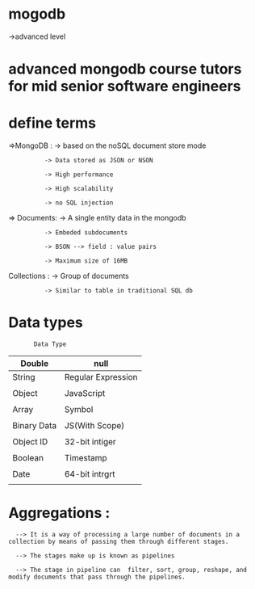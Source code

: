 # mogodb
->advanced level 

# advanced mongodb course tutors for mid senior software engineers

# define terms

=>MongoDB :   -> based on the noSQL document store mode

              -> Data stored as JSON or NSON

              -> High performance

              -> High scalability

              -> no SQL injection

=> Documents: -> A single entity data in the mongodb
              
              -> Embeded subdocuments
              
              -> BSON --> field : value pairs
              
              -> Maximum size of 16MB

Collections : -> Group of documents
              
              -> Similar to table in traditional SQL db


               
# Data types 
 
           Data Type                 
 | Double      |     null           |
 |-------------|--------------------|
 | String      | Regular Expression |
 |             |                    |
 | Object      | JavaScript         |
 |             |                    |
 | Array       |   Symbol           |
 |             |                    |
 | Binary Data |JS(With Scope)      |
 |             |                    |
 | Object ID   | 32-bit intiger     |
 |             |                    |
 | Boolean     | Timestamp          |
 |             |                    |
 | Date        | 64-bit intrgrt     |
 |             |                    |


 # Aggregations : 
 
      --> It is a way of processing a large number of documents in a collection by means of passing them through different stages.
      
      --> The stages make up is known as pipelines

      --> The stage in pipeline can  filter, sort, group, reshape, and modify documents that pass through the pipelines.